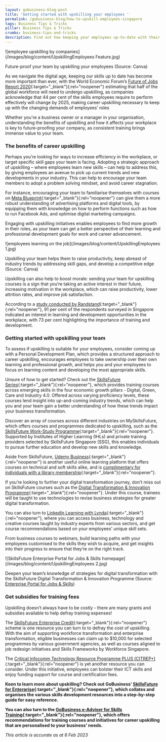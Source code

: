 ```yaml
---
layout: gobusiness-blog-post
title: 'Getting started with upskilling your employees '
permalink: /gobusiness-blog/how-to-upskill-employees-singapore
tags: Business Tips & Tricks
pillar: Business Tips & Tricks
crumbs: business-tips-and-tricks
description: Find out how keeping your employees up-to-date with their skills can help improve productivity, and how to get started. 
---
```


![employee upskilling by companies](/images/blog/content/UpskillingEmployees Feature.jpg)
<figcaption> Future-proof your team by upskilling your employees (Source: Canva) </figcaption>

As we navigate the digital age, keeping our skills up to date has become more important than ever, with the World Economic Forum’s [Future of Jobs Report 2020](https://www.weforum.org/reports/the-future-of-jobs-report-2020/in-full/infographics-e4e69e4de7){:target="_blank"}{:rel="noopener"} estimating that half of the global workforce will need to undergo upskilling, as companies acknowledge that 44 per cent of the skills employees require to perform effectively will change by 2025, making career upskilling necessary to keep up with the changing demands of employees’ roles 

Whether you're a business owner or a manager in your organisation, 
understanding the benefits of upskilling and how it affects your workplace is key to future-proofing your company, as consistent training brings immense value to your team.

### The benefits of career upskilling 

Perhaps you’re looking for ways to increase efficiency in the workplace, or target specific skill gaps your team is facing. Adopting a strategic approach of upskilling – where employees learn new skills –  can help to address this, by giving employees an avenue to pick up current trends and new developments in your industry. This can help to encourage your team members to adopt a problem solving mindset, and avoid career stagnation. 

For instance, encouraging your team to familiarise themselves with courses on [Meta Blueprint](https://www.facebook.com/business/learn){:target="_blank"}{:rel="noopener"} can give them a more robust understanding of advertising platforms and digital tools, by equipping them with knowledge on how to perform functions such as how to run Facebook Ads, and optimise digital marketing campaigns. 

Engaging with upskilling initiatives enables employees to find more growth in their roles, as your team can get a better perspective of their learning and professional development goals for work and career advancement. 

![employees learning on the job](/images/blog/content/UpskillingEmployees 1.jpg)
<figcaption> Upskilling your team helps them to raise productivity, keep abreast of industry trends by addressing skill gaps, and develop a competitive edge (Source: Canva)  </figcaption>

Upskilling can also help to boost morale: sending your team for upskilling courses is a sign that you’re taking an active interest in their future, increasing motivation in the workplace, which can raise productivity, lower attrition rates, and improve job satisfaction.

According to a [study conducted by Randstand](https://www.humanresourcesonline.net/only-43-of-employees-surveyed-in-singapore-are-committed-to-staying-with-their-current-employer){:target="_blank"}{:rel="noopener"}, 91 per cent of the respondents surveyed in Singapore indicated an interest in learning and development opportunities in the workplace, with 73 per cent highlighting the importance of training and development. 

### Getting started with upskilling your team

To assess if upskilling is suitable for your employees, consider coming up with a Personal Development Plan, which provides a structured approach to career upskilling, encourages employees to take ownership over their own learning and professional growth, and helps you and your employees to focus on learning content and developing the most appropriate skills. 

Unsure of how to get started? Check out the [SkillsFuture Series](https://www.enterprisejobskills.gov.sg/content/upgrade-skills/skillsfuture-series.html){:target="_blank"}{:rel="noopener"}, which provides training courses across emerging skills in the four economic growth pillars - Digital, Green, Care and Industry 4.0.  Offered across varying proficiency levels, these courses lend insight into up-and-coming industry trends, which can help you and your team gain a better understanding of how these trends impact your business transformation. 

Discover an array of courses across different industries on MySkillsFuture, which offers courses and programmes dedicated to upskilling, such as the [SkillsFuture Work-Study Programme](https://programmes.myskillsfuture.gov.sg/WorkStudyIndividualProgrammes/Programme_Summary.aspx){:target="_blank"}{:rel="noopener"}. Supported by Institutes of Higher Learning (IHLs) and private training providers selected by SkillsFuture Singapore (SSG), this enables individuals to pursue further education and develop new skills and knowledge. 

Aside from SkillsFuture, [Udemy Business](https://business.udemy.com/course-collection/?utm_source=organic-search&utm_medium=google){:target="_blank"}{:rel="noopener"} is another useful online learning platform that offers courses on technical and soft skills alike, and is [complimentary for individuals with a library membership](https://mobileapp.nlb.gov.sg/get-started-with/learn/){:target="_blank"}{:rel="noopener"}. 

If you’re looking to further your digital transformation journey, don’t miss out on SkillsFuture courses such as the [Digital Transformation & Innovation Programme](https://www.enterprisejobskills.gov.sg/content/upgrade-skills/digital-transformation-and-innovation-programme.html){:target="_blank"}{:rel="noopener"}. Under this course, trainees will be taught to use technologies to revise business strategies for greater digital transformation. 

You can also turn to [LinkedIn Learning with Lynda](https://www.linkedin.com/learning/){:target="_blank"}{:rel="noopener"}, where you can access business, technology and creative courses taught by industry experts from various sectors, and get course recommendations based on your employees’ unique skill sets. 

From business courses to webinars, build learning paths with your employees customised to the skills they wish to acquire, and get insights into their progress to ensure that they’re on the right track. 

![SkillsFuture Enterprise Portal for Jobs & Skills homepage](/images/blog/content/UpskillingEmployees 2.jpg)
<figcaption> Deepen your team’s knowledge of strategies for digital transformation with the SkillsFuture Digital Transformation & Innovation Programme (Source: <a href="https://www.enterprisejobskills.gov.sg/content/upgrade-skills/digital-transformation-and-innovation-programme.html">Enterprise Portal for Jobs & Skills</a>) </figcaption>

### Get subsidies for training fees

Upskilling doesn’t always have to be costly - there are many grants and subsidies available to help defray training expenses! 

The [SkillsFuture Enterprise Credit](https://www.enterprisejobskills.gov.sg/content/upgrade-skills/sfec.html){:target="_blank"}{:rel="noopener"} scheme is one resource you can turn to to defray the cost of upskilling. With the aim of supporting workforce transformation and enterprise transformation, eligible businesses can claim up to $10,000 for selected programmes by various government agencies, as well as courses aligned to job redesign initiatives and Skills Frameworks by Workforce Singapore. 

The [Critical Infocomm Technology Resource Programme PLUS (CITREP+)](https://www.imda.gov.sg/imtalent/programmes/citrep-plus){:target="_blank"}{:rel="noopener"} is yet another resource you can consider. Under this initiative, employees can bolster their ICT skills and enjoy funding support for course and certification fees.   

**Keen to learn more about upskilling? Check out GoBusiness’ [SkillsFuture for Enterprise](https://www.gobusiness.gov.sg/skillsfuture-for-enterprise/?src=gobiz_blog){:target="_blank"}{:rel="noopener"}, which collates and organises the various skills development resources into a step-by-step guide for easy reference.**

**You can also turn to the [GoBusiness e-Adviser for Skills Training](https://eadviser.gobusiness.gov.sg/skillstraining?src=gobiz_blog){:target="_blank"}{:rel="noopener"}, which offers recommendations for training courses and initiatives for career upskilling that are personalised to your business’ needs.**

<em> This article is accurate as at 6 Feb 2023</em>
